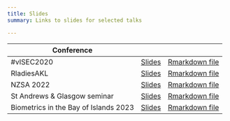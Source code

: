 ```yaml
---
title: Slides
summary: Links to slides for selected talks

---
```


| Conference |        |      |
| ---------  | ------ | ---- |
| #vISEC2020 | [Slides](https://cmjt.github.io/slides/visec2020) | [Rmarkdown file](https://github.com/cmjt/webpage/blob/master/static/slides/visec2020.Rmd) |
| RladiesAKL | [Slides](https://cmjt.github.io/slides/rladies) | [Rmarkdown file](https://github.com/cmjt/webpage/blob/master/static/slides/rladies.Rmd) |
| NZSA 2022 | [Slides](https://cmjt.github.io/slides/nzsa_2022) | [Rmarkdown file](https://github.com/cmjt/webpage/blob/master/static/slides/nzsa_2022.Rmd) |
| St Andrews & Glasgow seminar| [Slides](https://cmjt.github.io/slides/self_exciting) | [Rmarkdown file](https://github.com/cmjt/webpage/blob/master/static/slides/self_exciting.Rmd) |
| Biometrics in the Bay of Islands 2023 | [Slides](https://cmjt.github.io/slides/stelfi) | [Rmarkdown file](https://github.com/cmjt/webpage/blob/master/static/slides/stelfi.Rmd) |